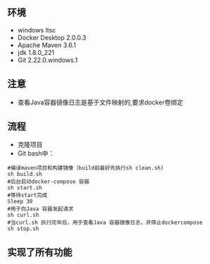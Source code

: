 ## 环境
+ windows ltsc
+ Docker Desktop 2.0.0.3
+ Apache Maven 3.6.1
+ jdk 1.8.0_221
+ Git 2.22.0.windows.1
## 注意
+ 查看Java容器镜像日志是基于文件映射的,要求docker卷绑定
## 流程
+ 克隆项目
+ Git bash中：
```
#编译maven项目和构建镜像（build前最好先执行sh clean.sh)
sh build.sh
#后台启动docker-compose 容器
sh start.sh
#等待start完成
Sleep 30 
#用于向Java 容器发起请求
sh curl.sh
#当curl.sh 执行完毕后，用于查看Java 容器镜像日志，并停止dockercompose
sh stop.sh
```
## 实现了所有功能

